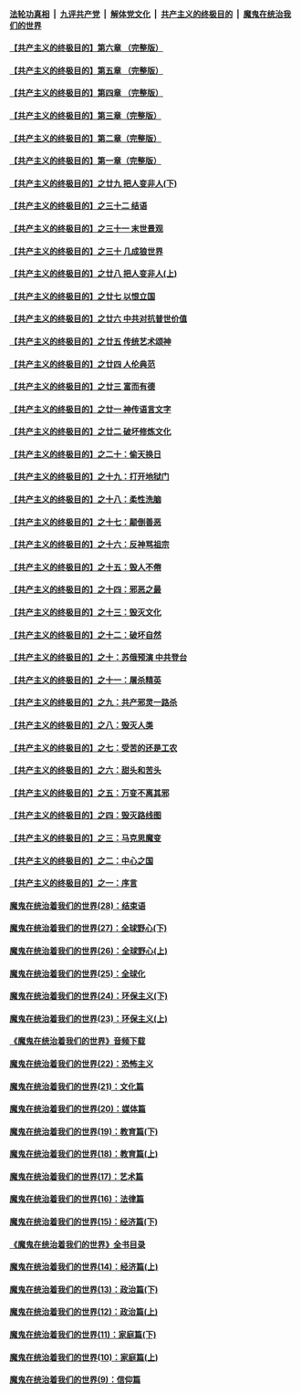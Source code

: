 ####  [法轮功真相](../../../../basic/blob/master/README.md?t=06041302) &nbsp;|&nbsp; [九评共产党](../../../../9ping.md/blob/master/README.md?t=06041302) &nbsp;|&nbsp; [解体党文化](../../../../jtdwh.md/blob/master/README.md?t=06041302)  &nbsp;|&nbsp; [共产主义的终极目的](../../../../gczydzjmd.md/blob/master/README.md?t=06041302) &nbsp;|&nbsp; [魔鬼在统治我们的世界](../../../../mgztzwmdsj.md/blob/master/README.md?t=06041302) 

#### [【共产主义的终极目的】第六章 （完整版）](../pages/nsc422/n11428913.md?t=06041302) 

#### [【共产主义的终极目的】第五章 （完整版）](../pages/nsc422/n11428912.md?t=06041302) 

#### [【共产主义的终极目的】第四章 （完整版）](../pages/nsc422/n11428907.md?t=06041302) 

#### [【共产主义的终极目的】第三章（完整版）](../pages/nsc422/n11428848.md?t=06041302) 

#### [【共产主义的终极目的】第二章（完整版）](../pages/nsc422/n11428831.md?t=06041302) 

#### [【共产主义的终极目的】第一章（完整版）](../pages/nsc422/n11417651.md?t=06041302) 

#### [【共产主义的终极目的】之廿九 把人变非人(下)](../pages/nsc422/n11344140.md?t=06041302) 

#### [【共产主义的终极目的】之三十二 结语](../pages/nsc422/n11360535.md?t=06041302) 

#### [【共产主义的终极目的】之三十一 末世景观](../pages/nsc422/n11351129.md?t=06041302) 

#### [【共产主义的终极目的】之三十 几成狼世界](../pages/nsc422/n11348280.md?t=06041302) 

#### [【共产主义的终极目的】之廿八 把人变非人(上)](../pages/nsc422/n11340492.md?t=06041302) 

#### [【共产主义的终极目的】之廿七 以恨立国](../pages/nsc422/n11336944.md?t=06041302) 

#### [【共产主义的终极目的】之廿六 中共对抗普世价值](../pages/nsc422/n11324785.md?t=06041302) 

#### [【共产主义的终极目的】之廿五 传统艺术颂神](../pages/nsc422/n11296396.md?t=06041302) 

#### [【共产主义的终极目的】之廿四 人伦典范](../pages/nsc422/n11296397.md?t=06041302) 

#### [【共产主义的终极目的】之廿三 富而有德](../pages/nsc422/n11283598.md?t=06041302) 

#### [【共产主义的终极目的】之廿一 神传语言文字](../pages/nsc422/n11263265.md?t=06041302) 

#### [【共产主义的终极目的】之廿二 破坏修炼文化](../pages/nsc422/n11245728.md?t=06041302) 

#### [【共产主义的终极目的】之二十：偷天换日](../pages/nsc422/n11238846.md?t=06041302) 

#### [【共产主义的终极目的】之十九：打开地狱门](../pages/nsc422/n11206376.md?t=06041302) 

#### [【共产主义的终极目的】之十八：柔性洗脑](../pages/nsc422/n11199994.md?t=06041302) 

#### [【共产主义的终极目的】之十七：颠倒善恶](../pages/nsc422/n11179782.md?t=06041302) 

#### [【共产主义的终极目的】之十六：反神骂祖宗](../pages/nsc422/n11166798.md?t=06041302) 

#### [【共产主义的终极目的】之十五：毁人不倦](../pages/nsc422/n11166792.md?t=06041302) 

#### [【共产主义的终极目的】之十四：邪恶之最](../pages/nsc422/n11150249.md?t=06041302) 

#### [【共产主义的终极目的】之十三：毁灭文化](../pages/nsc422/n11135227.md?t=06041302) 

#### [【共产主义的终极目的】之十二：破坏自然](../pages/nsc422/n11135214.md?t=06041302) 

#### [【共产主义的终极目的】之十：苏俄预演 中共登台](../pages/nsc422/n11118424.md?t=06041302) 

#### [【共产主义的终极目的】之十一：屠杀精英](../pages/nsc422/n11118442.md?t=06041302) 

#### [【共产主义的终极目的】之九：共产邪灵一路杀](../pages/nsc422/n11114139.md?t=06041302) 

#### [【共产主义的终极目的】之八：毁灭人类](../pages/nsc422/n11108503.md?t=06041302) 

#### [【共产主义的终极目的】之七：受苦的还是工农](../pages/nsc422/n11101809.md?t=06041302) 

#### [【共产主义的终极目的】之六：甜头和苦头](../pages/nsc422/n11096971.md?t=06041302) 

#### [【共产主义的终极目的】之五：万变不离其邪](../pages/nsc422/n11091285.md?t=06041302) 

#### [【共产主义的终极目的】之四：毁灭路线图](../pages/nsc422/n11086284.md?t=06041302) 

#### [【共产主义的终极目的】之三：马克思魔变](../pages/nsc422/n11061941.md?t=06041302) 

#### [【共产主义的终极目的】之二：中心之国](../pages/nsc422/n11047728.md?t=06041302) 

#### [【共产主义的终极目的】之一：序言](../pages/nsc422/n11086077.md?t=06041302) 

#### [魔鬼在统治着我们的世界(28)：结束语](../pages/nsc422/n10936246.md?t=06041302) 

#### [魔鬼在统治着我们的世界(27)：全球野心(下)](../pages/nsc422/n10928319.md?t=06041302) 

#### [魔鬼在统治着我们的世界(26)：全球野心(上)](../pages/nsc422/n10900318.md?t=06041302) 

#### [魔鬼在统治着我们的世界(25)：全球化](../pages/nsc422/n10788205.md?t=06041302) 

#### [魔鬼在统治着我们的世界(24)：环保主义(下)](../pages/nsc422/n10695307.md?t=06041302) 

#### [魔鬼在统治着我们的世界(23)：环保主义(上)](../pages/nsc422/n10688613.md?t=06041302) 

#### [《魔鬼在统治着我们的世界》音频下载](../pages/nsc422/n10635553.md?t=06041302) 

#### [魔鬼在统治着我们的世界(22)：恐怖主义](../pages/nsc422/n10614727.md?t=06041302) 

#### [魔鬼在统治着我们的世界(21)：文化篇](../pages/nsc422/n10597706.md?t=06041302) 

#### [魔鬼在统治着我们的世界(20)：媒体篇](../pages/nsc422/n10586579.md?t=06041302) 

#### [魔鬼在统治着我们的世界(19)：教育篇(下)](../pages/nsc422/n10564808.md?t=06041302) 

#### [魔鬼在统治着我们的世界(18)：教育篇(上)](../pages/nsc422/n10526970.md?t=06041302) 

#### [魔鬼在统治着我们的世界(17)：艺术篇](../pages/nsc422/n10499093.md?t=06041302) 

#### [魔鬼在统治着我们的世界(16)：法律篇](../pages/nsc422/n10485969.md?t=06041302) 

#### [魔鬼在统治着我们的世界(15)：经济篇(下)](../pages/nsc422/n10469975.md?t=06041302) 

#### [《魔鬼在统治着我们的世界》全书目录](../pages/nsc422/n10464261.md?t=06041302) 

#### [魔鬼在统治着我们的世界(14)：经济篇(上)](../pages/nsc422/n10457370.md?t=06041302) 

#### [魔鬼在统治着我们的世界(13)：政治篇(下)](../pages/nsc422/n10448270.md?t=06041302) 

#### [魔鬼在统治着我们的世界(12)：政治篇(上)](../pages/nsc422/n10444576.md?t=06041302) 

#### [魔鬼在统治着我们的世界(11)：家庭篇(下)](../pages/nsc422/n10440961.md?t=06041302) 

#### [魔鬼在统治着我们的世界(10)：家庭篇(上)](../pages/nsc422/n10435448.md?t=06041302) 

#### [魔鬼在统治着我们的世界(9)：信仰篇](../pages/nsc422/n10432159.md?t=06041302) 

